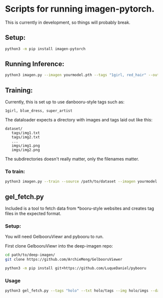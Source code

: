 # Scripts for running imagen-pytorch.

This is currently in development, so things will probably break.

## Setup:
```bash
python3 -m pip install imagen-pytorch
```

## Running Inference:

```bash
python3 imagen.py --imagen yourmodel.pth --tags "1girl, red_hair" --output red_hair.png
```

## Training:

Currently, this is set up to use danbooru-style tags such as:

```
1girl, blue_dress, super_artist
```

The dataloader expects a directory with images and tags laid out like this:

```
dataset/
   tags/img1.txt
   tags/img2.txt
   ...
   imgs/img1.png
   imgs/img2.png
```

The subdirectories doesn't really matter, only the filenames matter.

### To train:

```bash
python3 imagen.py --train --source /path/to/dataset --imagen yourmodel.pth
```

## gel_fetch.py

Included is a tool to fetch data from *booru-style websites and creates tag files 
in the expected format.

### Setup:
You will need GelbooruViewr and pybooru to run.

First clone GelbooruViewr into the deep-imagen repo:
```bash
cd path/to/deep-imagen/
git clone https://github.com/ArchieMeng/GelbooruViewer
````

```bash
python3 -m pip install git+https://github.com/LuqueDaniel/pybooru
```

### Usage

```bash
python3 gel_fetch.py --tags "holo" --txt holo/tags --img holo/imgs --danbooru
```


